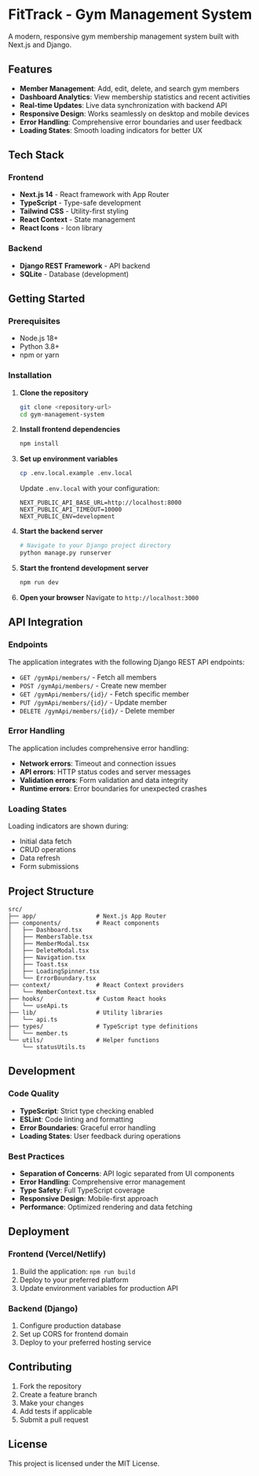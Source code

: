 # FitTrack - Gym Management System

A modern, responsive gym membership management system built with Next.js and Django.

## Features

- **Member Management**: Add, edit, delete, and search gym members
- **Dashboard Analytics**: View membership statistics and recent activities
- **Real-time Updates**: Live data synchronization with backend API
- **Responsive Design**: Works seamlessly on desktop and mobile devices
- **Error Handling**: Comprehensive error boundaries and user feedback
- **Loading States**: Smooth loading indicators for better UX

## Tech Stack

### Frontend
- **Next.js 14** - React framework with App Router
- **TypeScript** - Type-safe development
- **Tailwind CSS** - Utility-first styling
- **React Context** - State management
- **React Icons** - Icon library

### Backend
- **Django REST Framework** - API backend
- **SQLite** - Database (development)

## Getting Started

### Prerequisites
- Node.js 18+ 
- Python 3.8+
- npm or yarn

### Installation

1. **Clone the repository**
   ```bash
   git clone <repository-url>
   cd gym-management-system
   ```

2. **Install frontend dependencies**
   ```bash
   npm install
   ```

3. **Set up environment variables**
   ```bash
   cp .env.local.example .env.local
   ```
   
   Update `.env.local` with your configuration:
   ```
   NEXT_PUBLIC_API_BASE_URL=http://localhost:8000
   NEXT_PUBLIC_API_TIMEOUT=10000
   NEXT_PUBLIC_ENV=development
   ```

4. **Start the backend server**
   ```bash
   # Navigate to your Django project directory
   python manage.py runserver
   ```

5. **Start the frontend development server**
   ```bash
   npm run dev
   ```

6. **Open your browser**
   Navigate to `http://localhost:3000`

## API Integration

### Endpoints

The application integrates with the following Django REST API endpoints:

- `GET /gymApi/members/` - Fetch all members
- `POST /gymApi/members/` - Create new member
- `GET /gymApi/members/{id}/` - Fetch specific member
- `PUT /gymApi/members/{id}/` - Update member
- `DELETE /gymApi/members/{id}/` - Delete member

### Error Handling

The application includes comprehensive error handling:

- **Network errors**: Timeout and connection issues
- **API errors**: HTTP status codes and server messages
- **Validation errors**: Form validation and data integrity
- **Runtime errors**: Error boundaries for unexpected crashes

### Loading States

Loading indicators are shown during:
- Initial data fetch
- CRUD operations
- Data refresh
- Form submissions

## Project Structure

```
src/
├── app/                 # Next.js App Router
├── components/          # React components
│   ├── Dashboard.tsx
│   ├── MembersTable.tsx
│   ├── MemberModal.tsx
│   ├── DeleteModal.tsx
│   ├── Navigation.tsx
│   ├── Toast.tsx
│   ├── LoadingSpinner.tsx
│   └── ErrorBoundary.tsx
├── context/             # React Context providers
│   └── MemberContext.tsx
├── hooks/               # Custom React hooks
│   └── useApi.ts
├── lib/                 # Utility libraries
│   └── api.ts
├── types/               # TypeScript type definitions
│   └── member.ts
└── utils/               # Helper functions
    └── statusUtils.ts
```

## Development

### Code Quality
- **TypeScript**: Strict type checking enabled
- **ESLint**: Code linting and formatting
- **Error Boundaries**: Graceful error handling
- **Loading States**: User feedback during operations

### Best Practices
- **Separation of Concerns**: API logic separated from UI components
- **Error Handling**: Comprehensive error management
- **Type Safety**: Full TypeScript coverage
- **Responsive Design**: Mobile-first approach
- **Performance**: Optimized rendering and data fetching

## Deployment

### Frontend (Vercel/Netlify)
1. Build the application: `npm run build`
2. Deploy to your preferred platform
3. Update environment variables for production API

### Backend (Django)
1. Configure production database
2. Set up CORS for frontend domain
3. Deploy to your preferred hosting service

## Contributing

1. Fork the repository
2. Create a feature branch
3. Make your changes
4. Add tests if applicable
5. Submit a pull request

## License

This project is licensed under the MIT License.